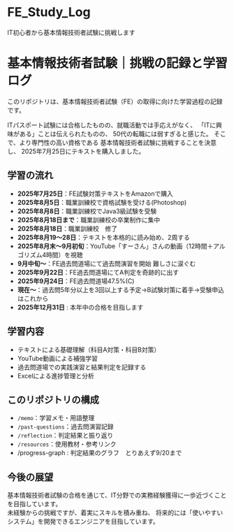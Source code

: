# FE_Study_Log
IT初心者から基本情報技術者試験に挑戦します

# 基本情報技術者試験｜挑戦の記録と学習ログ

このリポジトリは、基本情報技術者試験（FE）の取得に向けた学習過程の記録です。

ITパスポート試験には合格したものの、就職活動では手応えがなく、
「ITに興味がある」ことは伝えられたものの、
50代の転職には弱すぎると感じた。
そこで、より専門性の高い資格である
基本情報技術者試験に挑戦することを決意し、
2025年7月25日にテキストを購入しました。

## 学習の流れ

- **2025年7月25日**：FE試験対策テキストをAmazonで購入  
- **2025年8月5日**：職業訓練校で資格試験を受ける(Photoshop)  
- **2025年8月8日**：職業訓練校でJava3級試験を受験  
- **2025年8月18日まで**：職業訓練校の卒業制作に集中
- **2025年8月18日**：職業訓練校　修了
- **2025年8月19〜28日**：テキストを本格的に読み始め、2周する　
- **2025年8月末～9月初旬**：YouTube「すーさん」さんの動画（12時間＋アルゴリズム4時間）を視聴 
- **9月中旬〜**：FE過去問道場にて過去問演習を開始  難しさに涙ぐむ
- **2025年9月22日**：FE過去問道場にてA判定を奇跡的に出す
- **2025年9月24日**：FE過去問道場47.5%(C)
- **現在〜**：過去問5年分以上を3回以上する予定→B試験対策に着手→受験申込はこれから
- **2025年12月31日** : 本年中の合格を目指します


## 学習内容

- テキストによる基礎理解（科目A対策・科目B対策）
- YouTube動画による補強学習
- 過去問道場での実践演習と結果判定を記録する
- Excelによる進捗管理と分析

## このリポジトリの構成

- `/memo`：学習メモ・用語整理  
- `/past-questions`：過去問演習記録  
- `/reflection`：判定結果と振り返り  
- `/resources`：使用教材・参考リンク
- /progress-graph : 判定結果のグラフ　とりあえず9/20まで

## 今後の展望

基本情報技術者試験の合格を通じて、IT分野での実務経験獲得に一歩近づくことを目指しています。  
未経験からの挑戦ですが、着実にスキルを積み重ね、
将来的には「使いやすいシステム」を開発できるエンジニアを目指しています。
